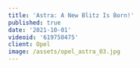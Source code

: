```yaml
---
title: 'Astra: A New Blitz Is Born!'
published: true
date: '2021-10-01'
videoid: '619750475'
client: Opel
image: /assets/opel_astra_03.jpg
---
```


